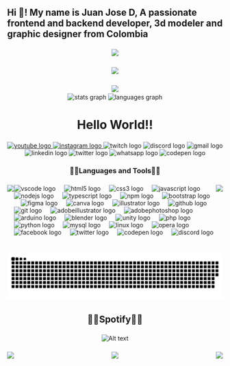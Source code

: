 <h2 align="left">Hi 👋! My name is Juan Jose D, A passionate frontend and backend developer, 3d modeler and graphic designer from Colombia</h2>

###

<div align="center">
  <img height="200" src="https://avatars.githubusercontent.com/u/125879491?s=400&u=0c565e360ad02706528d89f101863e97e1555f2b&v=4"  />
</div>

###

<div align="center">
  <img src="https://profile-counter.glitch.me/JuanJoseDuranRinconCAMPUS2/count.svg?"  />
</div>

###
<div align="center">
  <img src="https://github-readme-streak-stats.herokuapp.com/?user=JuanJoseDuranRinconCAMPUS2&theme=Radical&hide_border=false"  />
</div>
<div align="center">
  <img src="https://github-readme-stats.vercel.app/api?username=JuanJoseDuranRinconCAMPUS2&hide_title=false&hide_rank=false&show_icons=true&include_all_commits=true&count_private=true&disable_animations=false&theme=radical&locale=en&hide_border=false" height="150" alt="stats graph"  />
  <img src="https://github-readme-stats.vercel.app/api/top-langs?username=JuanJoseDuranRinconCAMPUS2&locale=en&hide_title=false&layout=compact&card_width=320&langs_count=6&theme=radical&hide_border=false" height="150" alt="languages graph"  />
</div>

###

<h1 align="center">Hello World!!</h1>

###

<div align="center">
  <a href="https://www.youtube.com/channel/UCXgP-Av0sDhU6IhXC4EXhRw" target="_blank">
    <img src="https://img.shields.io/static/v1?message=juanjoseduran7821&logo=youtube&label=&color=FF0000&logoColor=white&labelColor=&style=for-the-badge" height="35" alt="youtube logo"  />
  </a>
  <a href="https://twitter.com/TFredCreations" target="_blank">
    <img src="https://img.shields.io/static/v1?message=TFredCreations&logo=instagram&label=&color=E4405F&logoColor=white&labelColor=&style=for-the-badge" height="35" alt="instagram logo"  />
  </a>
  <img src="https://img.shields.io/static/v1?message=Twitch&logo=twitch&label=&color=9146FF&logoColor=white&labelColor=&style=for-the-badge" height="35" alt="twitch logo"  />
  <img src="https://img.shields.io/static/v1?message=Discord&logo=discord&label=&color=7289DA&logoColor=white&labelColor=&style=for-the-badge" height="35" alt="discord logo"  />
  <img src="https://img.shields.io/static/v1?message=Gmail&logo=gmail&label=&color=D14836&logoColor=white&labelColor=&style=for-the-badge" height="35" alt="gmail logo"  />
  <img src="https://img.shields.io/static/v1?message=LinkedIn&logo=linkedin&label=&color=0077B5&logoColor=white&labelColor=&style=for-the-badge" height="35" alt="linkedin logo"  />
  <img src="https://img.shields.io/static/v1?message=Twitter&logo=twitter&label=&color=1DA1F2&logoColor=white&labelColor=&style=for-the-badge" height="35" alt="twitter logo"  />
  <img src="https://img.shields.io/static/v1?message=Whatsapp&logo=whatsapp&label=&color=25D366&logoColor=white&labelColor=&style=for-the-badge" height="35" alt="whatsapp logo"  />
  <img src="https://img.shields.io/static/v1?message=Codepen&logo=codepen&label=&color=000000&logoColor=white&labelColor=&style=for-the-badge" height="35" alt="codepen logo"  />
</div>

###

<h3 align="center">🚀🎇Languages and Tools🚀🎇</h3>

###

<img align="left" height="150" src="https://storage.ko-fi.com/cdn/useruploads/display/9429524d-18a3-4f17-b092-ae35c4682ac4_8c92ae4d-1e66-4d3d-8eea-0c71c39696ff.gif"  />

###

<img align="right" height="150" src="https://i.redd.it/0zyvl8ovi2m81.gif"  />

###

<div align="left">
  <img src="https://skillicons.dev/icons?i=vscode" height="40" alt="vscode logo"  />
  <img width="12" />
  <img src="https://skillicons.dev/icons?i=html" height="40" alt="html5 logo"  />
  <img width="12" />
  <img src="https://skillicons.dev/icons?i=css" height="40" alt="css3 logo"  />
  <img width="12" />
  <img src="https://skillicons.dev/icons?i=js" height="40" alt="javascript logo"  />
  <img width="12" />
  <img src="https://skillicons.dev/icons?i=nodejs" height="40" alt="nodejs logo"  />
  <img width="12" />
  <img src="https://skillicons.dev/icons?i=ts" height="40" alt="typescript logo"  />
  <img width="12" />
  <img src="https://cdn.simpleicons.org/npm/CB3837" height="40" alt="npm logo"  />
  <img width="12" />
  <img src="https://skillicons.dev/icons?i=bootstrap" height="40" alt="bootstrap logo"  />
  <img width="12" />
  <img src="https://skillicons.dev/icons?i=figma" height="40" alt="figma logo"  />
  <img width="12" />
  <img src="https://cdn.simpleicons.org/canva/00C4CC" height="40" alt="canva logo"  />
  <img width="12" />
  <img src="https://cdn.jsdelivr.net/gh/devicons/devicon/icons/illustrator/illustrator-plain.svg" height="40" alt="illustrator logo"  />
  <img width="12" />
  <img src="https://skillicons.dev/icons?i=github" height="40" alt="github logo"  />
  <img width="12" />
  <img src="https://skillicons.dev/icons?i=git" height="40" alt="git logo"  />
  <img width="12" />
  <img src="https://skillicons.dev/icons?i=ai" height="40" alt="adobeillustrator logo"  />
  <img width="12" />
  <img src="https://skillicons.dev/icons?i=ps" height="40" alt="adobephotoshop logo"  />
  <img width="12" />
  <img src="https://skillicons.dev/icons?i=arduino" height="40" alt="arduino logo"  />
  <img width="12" />
  <img src="https://skillicons.dev/icons?i=blender" height="40" alt="blender logo"  />
  <img width="12" />
  <img src="https://skillicons.dev/icons?i=unity" height="40" alt="unity logo"  />
  <img width="12" />
  <img src="https://skillicons.dev/icons?i=php" height="40" alt="php logo"  />
  <img width="12" />
  <img src="https://skillicons.dev/icons?i=py" height="40" alt="python logo"  />
  <img width="12" />
  <img src="https://skillicons.dev/icons?i=mysql" height="40" alt="mysql logo"  />
  <img width="12" />
  <img src="https://skillicons.dev/icons?i=linux" height="40" alt="linux logo"  />
  <img width="12" />
  <img src="https://cdn.jsdelivr.net/gh/devicons/devicon/icons/opera/opera-original.svg" height="40" alt="opera logo"  />
  <img width="12" />
  <img src="https://cdn.simpleicons.org/facebook/1877F2" height="40" alt="facebook logo"  />
  <img width="12" />
  <img src="https://skillicons.dev/icons?i=twitter" height="40" alt="twitter logo"  />
  <img width="12" />
  <img src="https://skillicons.dev/icons?i=codepen" height="40" alt="codepen logo"  />
  <img width="12" />
  <img src="https://skillicons.dev/icons?i=discord" height="40" alt="discord logo"  />
</div>

###

<br clear="both">

<img src="https://raw.githubusercontent.com/JuanJoseDuranRinconCAMPUS2/JuanJoseDuranRinconCAMPUS2/output/snake.svg" alt="Snake animation" />

###

<h2 align="center">🎄🎄Spotify🎄🎆</h2>

###

<div align="left">
</div>
<p align="center">
  <img src="https://spotify-recently-played-readme.vercel.app/api?user=31nfs4wgo25mwwqjupvlbyeslhfi&count=6" alt="Alt text">
</p>

###

<img align="left" height="200" src="https://thumbs.gfycat.com/GlossyMeanHarrier-max-1mb.gif"  />

###

<img align="right" height="200" src="https://cdna.artstation.com/p/assets/images/images/054/753/166/original/daniel-felipe-pinilla-camacho-gatite-2.gif?1665299008&dl=1"/>

###

<div align="center">
  <img height="200" src="https://media.tenor.com/WPqFfKvgIbUAAAAd/stars-train.gif"  />
</div>

###
